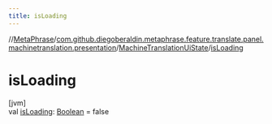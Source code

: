 ```yaml
---
title: isLoading
---
```

//[MetaPhrase](../../../index.html)/[com.github.diegoberaldin.metaphrase.feature.translate.panel.machinetranslation.presentation](../index.html)/[MachineTranslationUiState](index.html)/[isLoading](is-loading.html)



# isLoading



[jvm]\
val [isLoading](is-loading.html): [Boolean](https://kotlinlang.org/api/latest/jvm/stdlib/kotlin/-boolean/index.html) = false




